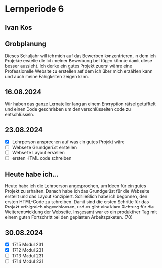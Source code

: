 # Lernperiode 6
## Ivan Kos

## Grobplanung
Dieses Schuljahr will ich mich auf das Bewerben konzentrieren, in dem ich Projekte erstelle die ich meiner Bewerbung bei fügen könnte damit diese besser aussieht. 
Ich denke ein gutes Projekt zuerst währe eine Professionelle Website zu erstellen auf dem ich über mich erzählen kann und auch meine Fähigkeiten zeigen kann.

## 16.08.2024
Wir haben das ganze Lernatelier lang an einem Encryption rätsel getufftelt und einen Code geschrieben um den verschlüsselten code zu entschlüsseln.

## 23.08.2024
- [X] Lehrperson ansprechen auf was ein gutes Projekt wäre
- [ ] Webseite Grundgerüst erstellen
- [ ] Webseite Layout erstellen
- [ ] ersten HTML code schreiben

## Heute habe ich...
Heute habe ich die Lehrperson angesprochen, um Ideen für ein gutes Projekt zu erhalten. Danach habe ich das Grundgerüst für die Webseite erstellt und das Layout konzipiert. Schließlich habe ich begonnen, den ersten HTML-Code zu schreiben. Damit sind die ersten Schritte für das Projekt erfolgreich abgeschlossen, und es gibt eine klare Richtung für die Weiterentwicklung der Webseite. Insgesamt war es ein produktiver Tag mit einem guten Fortschritt bei den geplanten Arbeitspaketen. (70)

## 30.08.2024
- [X] 1715 Modul 231
- [X] 1712 Modul 231 
- [ ] 1713 Modul 231
- [ ] 1714 Modul 231
